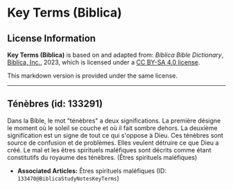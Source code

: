 # Key Terms (Biblica)

## License Information

**Key Terms (Biblica)** is based on and adapted from: _Biblica Bible Dictionary_, [Biblica, Inc.](https://www.biblica.com/), 2023, which is licensed under a [CC BY-SA 4.0 license](https://creativecommons.org/licenses/by-sa/4.0/legalcode.en).

This markdown version is provided under the same license.



--------------------------------

## Ténèbres (id: 133291)

Dans la Bible, le mot "ténèbres" a deux significations. La première désigne le moment où le soleil se couche et où il fait sombre dehors. La deuxième signification est un signe de tout ce qui s'oppose à Dieu. Ces ténèbres sont source de confusion et de problèmes. Elles veulent détruire ce que Dieu a créé. Le mal et les êtres spirituels maléfiques sont décrits comme étant constitutifs du royaume des ténèbres. (Êtres spirituels maléfiques)

* **Associated Articles:** Êtres spirituels maléfiques (ID: `133470@BiblicaStudyNotesKeyTerms`)

